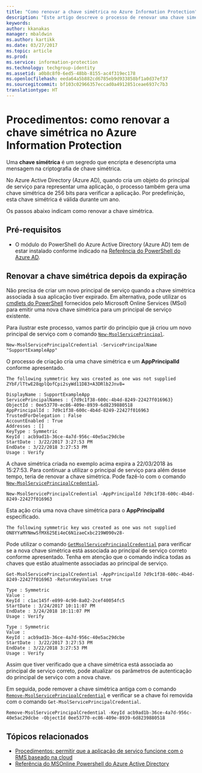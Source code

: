 ```yaml
---
title: "Como renovar a chave simétrica no Azure Information Protection"
description: "Este artigo descreve o processo de renovar uma chave simétrica no Azure Information Protection."
keywords: 
author: kkanakas
manager: mbaldwin
ms.author: kartikk
ms.date: 03/27/2017
ms.topic: article
ms.prod: 
ms.service: information-protection
ms.technology: techgroup-identity
ms.assetid: a0b8c8f0-6ed5-48bb-8155-ac4f319ec178
ms.openlocfilehash: eeda64a5b882cd6785eb9d933858bf1a0d37ef37
ms.sourcegitcommit: bf103c02966357eccad0a4912851ceae6937c7b3
translationtype: HT
---
```

# <a name="how-to-renew-the-symmetric-key-in-azure-information-protection"></a>Procedimentos: como renovar a chave simétrica no Azure Information Protection

Uma **chave simétrica** é um segredo que encripta e desencripta uma mensagem na criptografia de chave simétrica.  

No Azure Active Directory (Azure AD), quando cria um objeto do principal de serviço para representar uma aplicação, o processo também gera uma chave simétrica de 256 bits para verificar a aplicação. Por predefinição, esta chave simétrica é válida durante um ano. 

Os passos abaixo indicam como renovar a chave simétrica. 

## <a name="prerequisites"></a>Pré-requisitos

* O módulo do PowerShell do Azure Active Directory (Azure AD) tem de estar instalado conforme indicado na [Referência do PowerShell do Azure AD](https://docs.microsoft.com/powershell/msonline/).


## <a name="renewing-the-symmetric-key-after-expiry"></a>Renovar a chave simétrica depois da expiração

Não precisa de criar um novo principal de serviço quando a chave simétrica associada à sua aplicação tiver expirado. Em alternativa, pode utilizar os [cmdlets do PowerShell](https://docs.microsoft.com/powershell/module/msonline) fornecidos pelo Microsoft Online Services (MSol) para emitir uma nova chave simétrica para um principal de serviço existente.

Para ilustrar este processo, vamos partir do princípio que já criou um novo principal de serviço com o comando [`New-MsolServicePrincipal`](https://docs.microsoft.com/powershell/msonline/v1/new-msolserviceprincipalcredential).

```
New-MsolServicePrincipalCredential -ServicePrincipalName "SupportExampleApp"
```

O processo de criação cria uma chave simétrica e um **AppPrincipalId** conforme apresentado.

```
The following symmetric key was created as one was not supplied
ZYbF/lTtwE28qplQofCpi2syWd11D83+A3DRlb2Jnv8=

DisplayName : SupportExampleApp
ServicePrincipalNames : {7d9c1f38-600c-4b4d-8249-22427f016963}
ObjectId : 0ee53770-ec86-409e-8939-6d8239880518
AppPrincipalId : 7d9c1f38-600c-4b4d-8249-22427f016963
TrustedForDelegation : False
AccountEnabled : True
Addresses : []
KeyType : Symmetric
KeyId : acb9ad1b-36ce-4a7d-956c-40e5ac29dcbe
StartDate : 3/22/2017 3:27:53 PM
EndDate : 3/22/2018 3:27:53 PM
Usage : Verify
```

A chave simétrica criada no exemplo acima expira a 22/03/2018 às 15:27:53. Para continuar a utilizar o principal de serviço para além desse tempo, teria de renovar a chave simétrica. Pode fazê-lo com o comando [`New-MsolServicePrincipalCredential`](https://docs.microsoft.com/powershell/msonline/v1/new-msolserviceprincipalcredential). 

```
New-MsolServicePrincipalCredential -AppPrincipalId 7d9c1f38-600c-4b4d-8249-22427f016963
```

Esta ação cria uma nova chave simétrica para o **AppPrincipalId** especificado.

```
The following symmetric key was created as one was not supplied ON8YYaMYNmwSfMX625Ei4eC6N1zaeCxbc219W090v28-
```
Pode utilizar o comando [`GetMsolServicePrincipalCredential`](https://docs.microsoft.com/powershell/msonline/v1/get-msolserviceprincipalcredential) para verificar se a nova chave simétrica está associada ao principal de serviço correto conforme apresentado. Tenha em atenção que o comando indica todas as chaves que estão atualmente associadas ao principal de serviço.

```
Get-MsolServicePrincipalCredential -AppPrincipalId 7d9c1f38-600c-4b4d-8249-22427f016963 -ReturnKeyValues true

Type : Symmetric
Value :
KeyId : c1ac145f-e899-4c90-8a02-2cef40054fc5
StartDate : 3/24/2017 10:11:07 PM
EndDate : 3/24/2018 10:11:07 PM
Usage : Verify

Type : Symmetric
Value :
KeyId : acb9ad1b-36ce-4a7d-956c-40e5ac29dcbe
StartDate : 3/22/2017 3:27:53 PM
EndDate : 3/22/2018 3:27:53 PM
Usage : Verify
```

Assim que tiver verificado que a chave simétrica está associada ao principal de serviço correto, pode atualizar os parâmetros de autenticação do principal de serviço com a nova chave. 

Em seguida, pode remover a chave simétrica antiga com o comando [`Remove-MsolServicePrincipalCredential`](https://docs.microsoft.com/powershell/msonline/v1/remove-msolserviceprincipalcredential) e verificar se a chave foi removida com o comando `Get-MsolServicePrincipalCredential`.

```
Remove-MsolServicePrincipalCredential -KeyId acb9ad1b-36ce-4a7d-956c-40e5ac29dcbe -ObjectId 0ee53770-ec86-409e-8939-6d8239880518
```

## <a name="related-topics"></a>Tópicos relacionados

* [Procedimentos: permitir que a aplicação de serviço funcione com o RMS baseado na cloud](how-to-use-file-api-with-aadrm-cloud.md)
* [Referência do MSOnline Powershell do Azure Active Directory](https://docs.microsoft.com/powershell/msonline/)
